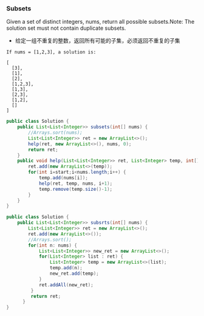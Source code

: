 ### Subsets

Given a set of distinct integers, nums, return all possible subsets.Note: The solution set must not contain duplicate subsets.

* 给定一组不重复的整数，返回所有可能的子集，必须返回不重复的子集

```
If nums = [1,2,3], a solution is:

[
  [3],
  [1],
  [2],
  [1,2,3],
  [1,3],
  [2,3],
  [1,2],
  []
]
```
``` java
public class Solution {
    public List<List<Integer>> subsets(int[] nums) {
        //Arrays.sort(nums);
        List<List<Integer>> ret = new ArrayList<>();
        help(ret, new ArrayList<>(), nums, 0);
        return ret;
    }
    public void help(List<List<Integer>> ret, List<Integer> temp, int[] nums, int start) {
        ret.add(new ArrayList<>(temp));
        for(int i=start;i<nums.length;i++) {
            temp.add(nums[i]);
            help(ret, temp, nums, i+1);
            temp.remove(temp.size()-1);
        }
    }
}
```

``` java
public class Solution {
    public List<List<Integer>> subsrts(int[] nums) {
        List<List<Integer>> ret = new ArrayList<>();
        ret.add(new ArrayList<>());
        //Arrays.sort();
        for(int n: nums) {
            List<List<Integer>> new_ret = new ArrayList<>();
            for(List<Integer> list : ret) {
                List<Integer> temp = new ArrayList<>(list);
                temp.add(n);
                new_ret.add(temp);
            }
            ret.addAll(new_ret);
         }
         return ret;
      }
}
```
